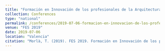 ```yaml
---
title: "Formación en Innovación de los profesionales de la Arquitectura y la Biotecnología"
collection: Conferences
type: "national"
permalink: /conferences/2019-07-06-formacion-en-innovacion-de-los-profesionales-de-la-arquitectura-y-la-biotecnologia
venue: "FES 2019"
date: 2019-07-06
location: "Valencia"
citation: "Morlà, T. (2019). FES 2019. Formación en Innovación de los profesionales de la Arquitectura y la Biotecnología (3-6 juliol, Valencia)"
---
```

